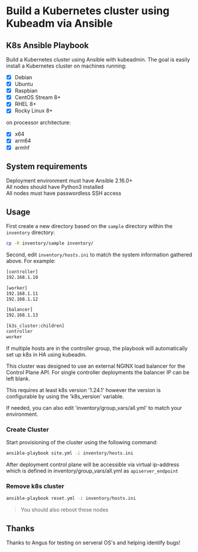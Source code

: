 # Build a Kubernetes cluster using Kubeadm via Ansible

## K8s Ansible Playbook

Build a Kubernetes cluster using Ansible with kubeadmin. The goal is easily install a Kubernetes cluster on machines running:

- [X] Debian
- [X] Ubuntu
- [X] Raspbian
- [X] CentOS Stream 8+
- [X] RHEL 8+
- [X] Rocky Linux 8+

on processor architecture:

- [X] x64
- [X] arm64
- [X] armhf

## System requirements

Deployment environment must have Ansible 2.16.0+  
All nodes should have Python3 installed  
All nodes must have passwordless SSH access  

## Usage

First create a new directory based on the `sample` directory within the `inventory` directory:

```bash
cp -R inventory/sample inventory/
```

Second, edit `inventory/hosts.ini` to match the system information gathered above. For example:

```bash
[controller]
192.168.1.10

[worker]
192.168.1.11
192.168.1.12

[balancer]
192.168.1.13

[k3s_cluster:children]
controller
worker
```

If multiple hosts are in the controller group, the playbook will automatically set up k8s in HA using kubeadm.

This cluster was designed to use an external NGINX load balancer for the Control Plane API.  For single controller deployments the balancer IP can be left blank.

This requires at least k8s version '1.24.1' however the version is configurable by using the 'k8s_version' variable.

If needed, you can also edit 'inventory/group_vars/all.yml' to match your environment.

### Create Cluster

Start provisioning of the cluster using the following command:

```bash
ansible-playbook site.yml -i inventory/hosts.ini
```

After deployment control plane will be accessible via virtual ip-address which is defined in inventory/group_vars/all.yml as `apiserver_endpoint`

### Remove k8s cluster

```bash
ansible-playbook reset.yml -i inventory/hosts.ini
```

>You should also reboot these nodes 

## Thanks  

Thanks to Angus for testing on serveral OS's and helping identify bugs!
